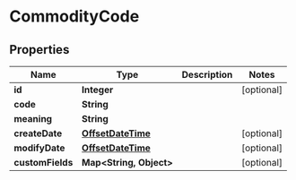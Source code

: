 
# CommodityCode

## Properties
Name | Type | Description | Notes
------------ | ------------- | ------------- | -------------
**id** | **Integer** |  |  [optional]
**code** | **String** |  | 
**meaning** | **String** |  | 
**createDate** | [**OffsetDateTime**](OffsetDateTime.md) |  |  [optional]
**modifyDate** | [**OffsetDateTime**](OffsetDateTime.md) |  |  [optional]
**customFields** | **Map&lt;String, Object&gt;** |  |  [optional]



